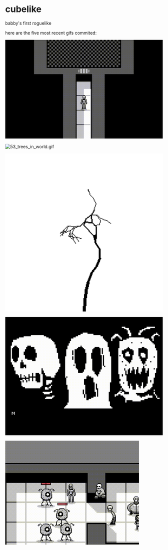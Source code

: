 # cubelike
babby's first roguelike 

here are the five most recent gifs commited:

![54_cave_horror_lair.gif](gifs/54_cave_horror_lair.gif?raw=true "54_cave_horror_lair")

![53_trees_in_world.gif](gifs/53_trees_in_world.gif?raw=true "53_trees_in_world")

![52_trees.gif](gifs/52_trees.gif?raw=true "52_trees")

![51_opening_cine.gif](gifs/51_opening_cine.gif?raw=true "51_opening_cine")

![50_cycloi_movement.gif](gifs/50_cycloi_movement.gif?raw=true "50_cycloi_movement")

